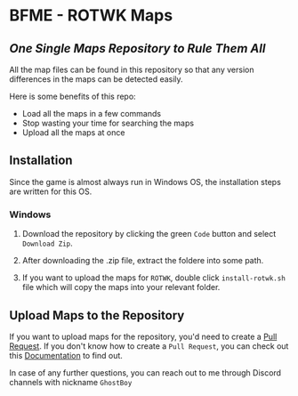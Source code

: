 # BFME - ROTWK Maps
## _One Single Maps Repository to Rule Them All_

All the map files can be found in this repository so that any version differences in the maps can be detected easily. 

Here is some benefits of this repo:

- Load all the maps in a few commands
- Stop wasting your time for searching the maps
- Upload all the maps at once

## Installation
Since the game is almost always run in Windows OS, the installation steps are written for this OS.

### Windows

1) Download the repository by clicking the green `Code` button and select `Download Zip`.

2) After downloading the .zip file, extract the foldere into some path.
3) If you want to upload the maps for `ROTWK`, double click `install-rotwk.sh` file which will copy the maps into your relevant folder.

## Upload Maps to the Repository
If you want to upload maps for the repository, you'd need to create a [Pull Request](https://github.com/yavuzkoca/bfme-rotwk-maps/pulls). If you don't know how to create a `Pull Request`, you can check out this [Documentation](https://github.com/yangsu/pull-request-tutorial/blob/master/Readme.md) to find out.

In case of any further questions, you can reach out to me through Discord channels with nickname `GhostBoy`